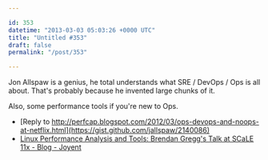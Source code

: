 ```yaml
---

id: 353
datetime: "2013-03-03 05:03:26 +0000 UTC"
title: "Untitled #353"
draft: false
permalink: "/post/353"

---
```


Jon Allspaw is a genius, he total understands what SRE / DevOps / Ops is all about. That's probably because he invented large chunks of it.

Also, some performance tools if you're new to Ops. 

 
 * [Reply to http://perfcap.blogspot.com/2012/03/ops-devops-and-noops-at-netflix.html](https://gist.github.com/jallspaw/2140086)
 * [Linux Performance Analysis and Tools: Brendan Gregg's Talk at SCaLE 11x - Blog - Joyent](http://joyent.com/blog/linux-performance-analysis-and-tools-brendan-gregg-s-talk-at-scale-11x)


